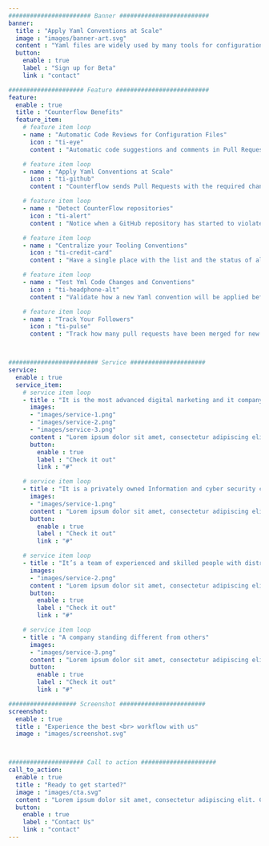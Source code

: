 ```yaml
---
####################### Banner #########################
banner:
  title : "Apply Yaml Conventions at Scale"
  image : "images/banner-art.svg"
  content : "Yaml files are widely used by many tools for configuration purposes: GitHub Actions, Kubernetes, Travis, Spinnaker, AWS Cloud Formation, Google Cloud, Ansible, Docker Compose, Open Shift, etc.. It is very hard to manage conventions at scale. Counterflow is a GitHub bot to help you to apply changes and enforce conventions to yaml files in all your repositories from Slack"
  button:
    enable : true
    label : "Sign up for Beta"
    link : "contact"

##################### Feature ##########################
feature:
  enable : true
  title : "Counterflow Benefits"
  feature_item:
    # feature item loop
    - name : "Automatic Code Reviews for Configuration Files"
      icon : "ti-eye"
      content : "Automatic code suggestions and comments in Pull Requests to share enforce your yaml conventions"

    # feature item loop
    - name : "Apply Yaml Conventions at Scale"
      icon : "ti-github"
      content : "Counterflow sends Pull Requests with the required changes to all your repositories from a single Slack command"

    # feature item loop
    - name : "Detect CounterFlow repositories"
      icon : "ti-alert"
      content : "Notice when a GitHub repository has started to violate a Yaml convention after a deadline"

    # feature item loop
    - name : "Centralize your Tooling Conventions"
      icon : "ti-credit-card"
      content : "Have a single place with the list and the status of all your Yaml conventions."

    # feature item loop
    - name : "Test Yml Code Changes and Conventions"
      icon : "ti-headphone-alt"
      content : "Validate how a new Yaml convention will be applied before sending Pull Requests"

    # feature item loop
    - name : "Track Your Followers"
      icon : "ti-pulse"
      content : "Track how many pull requests have been merged for new conventions and which pull requests are violating them"



######################### Service #####################
service:
  enable : true
  service_item:
    # service item loop
    - title : "It is the most advanced digital marketing and it company."
      images:
      - "images/service-1.png"
      - "images/service-2.png"
      - "images/service-3.png"
      content : "Lorem ipsum dolor sit amet, consectetur adipiscing elit. Consequat tristique eget amet, tempus eu at consecttur. Leo facilisi nunc viverra tellus. Ac laoreet sit vel consquat. consectetur adipiscing elit. Consequat tristique eget amet, tempus eu at consecttur. Leo facilisi nunc viverra tellus. Ac laoreet sit vel consquat."
      button:
        enable : true
        label : "Check it out"
        link : "#"

    # service item loop
    - title : "It is a privately owned Information and cyber security company"
      images:
      - "images/service-1.png"
      content : "Lorem ipsum dolor sit amet, consectetur adipiscing elit. Consequat tristique eget amet, tempus eu at consecttur. Leo facilisi nunc viverra tellus. Ac laoreet sit vel consquat. consectetur adipiscing elit. Consequat tristique eget amet, tempus eu at consecttur. Leo facilisi nunc viverra tellus. Ac laoreet sit vel consquat."
      button:
        enable : true
        label : "Check it out"
        link : "#"

    # service item loop
    - title : "It’s a team of experienced and skilled people with distributions"
      images:
      - "images/service-2.png"
      content : "Lorem ipsum dolor sit amet, consectetur adipiscing elit. Consequat tristique eget amet, tempus eu at consecttur. Leo facilisi nunc viverra tellus. Ac laoreet sit vel consquat. consectetur adipiscing elit. Consequat tristique eget amet, tempus eu at consecttur. Leo facilisi nunc viverra tellus. Ac laoreet sit vel consquat."
      button:
        enable : true
        label : "Check it out"
        link : "#"

    # service item loop
    - title : "A company standing different from others"
      images:
      - "images/service-3.png"
      content : "Lorem ipsum dolor sit amet, consectetur adipiscing elit. Consequat tristique eget amet, tempus eu at consecttur. Leo facilisi nunc viverra tellus. Ac laoreet sit vel consquat. consectetur adipiscing elit. Consequat tristique eget amet, tempus eu at consecttur. Leo facilisi nunc viverra tellus. Ac laoreet sit vel consquat."
      button:
        enable : true
        label : "Check it out"
        link : "#"

################### Screenshot ########################
screenshot:
  enable : true
  title : "Experience the best <br> workflow with us"
  image : "images/screenshot.svg"



##################### Call to action #####################
call_to_action:
  enable : true
  title : "Ready to get started?"
  image : "images/cta.svg"
  content : "Lorem ipsum dolor sit amet, consectetur adipiscing elit. Consequat tristique eget amet, tempus eu at consecttur."
  button:
    enable : true
    label : "Contact Us"
    link : "contact"
---
```

